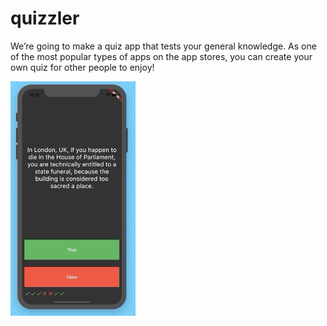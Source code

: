 # quizzler

We’re going to make a quiz app that tests your general knowledge.
As one of the most popular types of apps on the app stores, you can create your own quiz for other people to enjoy!

<img align=left width=200 src='quizzler-demo.gif'/>
